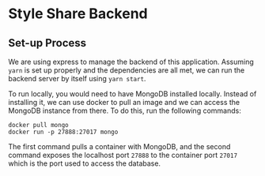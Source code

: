 # Style Share Backend

## Set-up Process

We are using express to manage the backend of this application. Assuming ``yarn`` is set up properly and the dependencies are all met, we can run the backend server by itself using ``yarn start``.

To run locally, you would need to have MongoDB installed locally. Instead of installing it, we can use docker to pull an image and we can access the MongoDB instance from there. To do this, run the following commands:

```
docker pull mongo
docker run -p 27888:27017 mongo
```

The first command pulls a container with MongoDB, and the second command exposes the localhost port ``27888`` to the container port ``27017`` which is the port used to access the database.
